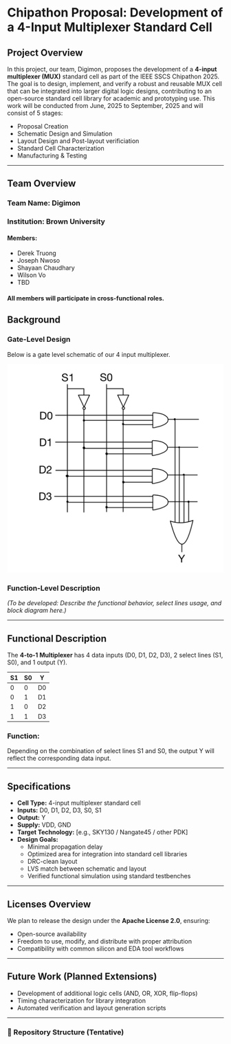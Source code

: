 # Chipathon Proposal: Development of a 4-Input Multiplexer Standard Cell

## Project Overview

In this project, our team, Digimon, proposes the development of a **4-input multiplexer (MUX)** standard cell as part of the IEEE SSCS Chipathon 2025. The goal is to design, implement, and verify a robust and reusable MUX cell that can be integrated into larger digital logic designs, contributing to an open-source standard cell library for academic and prototyping use. This work will be conducted from June, 2025 to September, 2025 and will consist of 5 stages:

- Proposal Creation
- Schematic Design and Simulation
- Layout Design and Post-layout verificiation
- Standard Cell Characterization
- Manufacturing & Testing
---

## Team Overview

### Team Name: Digimon
### Institution: Brown University
#### **Members**:
  - Derek Truong
  - Joseph Nwoso
  - Shayaan Chaudhary 
  - Wilson Vo
  - TBD
  
#### All members will participate in cross-functional roles.


## Background

### Gate-Level Design
Below is a gate level schematic of our 4 input multiplexer.

![4-to-1 MUX Block Diagram](images/4_MUX_GL.jpg)

### Function-Level Description

*(To be developed: Describe the functional behavior, select lines usage, and block diagram here.)*

---

## Functional Description

The **4-to-1 Multiplexer** has 4 data inputs (D0, D1, D2, D3), 2 select lines (S1, S0), and 1 output (Y).

| S1 | S0 | Y   |
|----|----|-----|
| 0  | 0  | D0  |
| 0  | 1  | D1  |
| 1  | 0  | D2  |
| 1  | 1  | D3  |

### Function:
Depending on the combination of select lines S1 and S0, the output Y will reflect the corresponding data input.

---

## Specifications

- **Cell Type:** 4-input multiplexer standard cell
- **Inputs:** D0, D1, D2, D3, S0, S1
- **Output:** Y
- **Supply:** VDD, GND
- **Target Technology:** [e.g., SKY130 / Nangate45 / other PDK]
- **Design Goals:**
  - Minimal propagation delay
  - Optimized area for integration into standard cell libraries
  - DRC-clean layout
  - LVS match between schematic and layout
  - Verified functional simulation using standard testbenches

---

## Licenses Overview

We plan to release the design under the **Apache License 2.0**, ensuring:

- Open-source availability
- Freedom to use, modify, and distribute with proper attribution
- Compatibility with common silicon and EDA tool workflows

---

## Future Work (Planned Extensions)

- Development of additional logic cells (AND, OR, XOR, flip-flops)
- Timing characterization for library integration
- Automated verification and layout generation scripts

---

### 📂 Repository Structure (Tentative)

